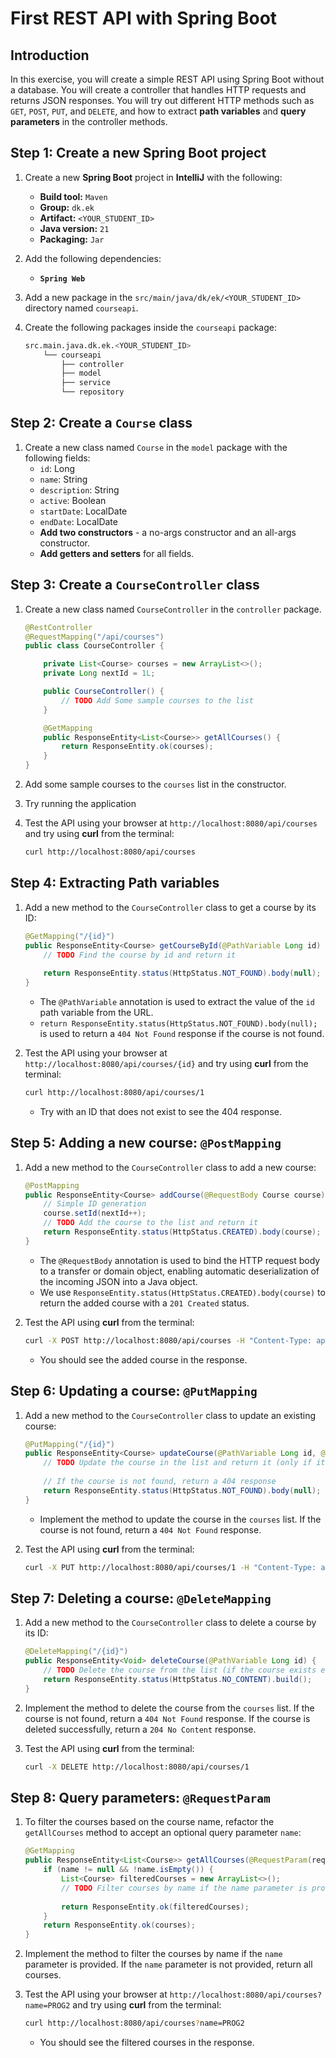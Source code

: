 # First REST API with Spring Boot

## Introduction
In this exercise, you will create a simple REST API using Spring Boot without a database. You will create a controller that handles HTTP requests and returns JSON responses. You will try out different HTTP methods such as `GET`, `POST`, `PUT`, and `DELETE`, and how to extract **path variables** and **query parameters** in the controller methods.


## Step 1: Create a new Spring Boot project
1. Create a new **Spring Boot** project in **IntelliJ** with the following:
   - **Build tool:** `Maven`
   - **Group:** `dk.ek`
   - **Artifact:** `<YOUR_STUDENT_ID>`
   - **Java version:** `21`
   - **Packaging:** `Jar`

2. Add the following dependencies:
   - **`Spring Web`**

2. Add a new package in the `src/main/java/dk/ek/<YOUR_STUDENT_ID>` directory named `courseapi`.

3. Create the following packages inside the `courseapi` package:
    ```bash
    src.main.java.dk.ek.<YOUR_STUDENT_ID>
        └── courseapi
            ├── controller
            ├── model
            ├── service
            └── repository
    ```


## Step 2: Create a `Course` class
1. Create a new class named `Course` in the `model` package with the following fields:
    - `id`: Long
    - `name`: String
    - `description`: String
    - `active`: Boolean
    - `startDate`: LocalDate
    - `endDate`: LocalDate
    - **Add two constructors** - a no-args constructor and an all-args constructor.
    - **Add getters and setters** for all fields.


## Step 3: Create a `CourseController` class
1. Create a new class named `CourseController` in the `controller` package.
    ```java
    @RestController
    @RequestMapping("/api/courses")
    public class CourseController {

        private List<Course> courses = new ArrayList<>();
        private Long nextId = 1L;

        public CourseController() {
            // TODO Add Some sample courses to the list
        }

        @GetMapping
        public ResponseEntity<List<Course>> getAllCourses() {
            return ResponseEntity.ok(courses);
        }
    }
    ```

2. Add some sample courses to the `courses` list in the constructor.

3. Try running the application

4. Test the API using your browser at `http://localhost:8080/api/courses` and try using **curl** from the terminal:
    ```bash
    curl http://localhost:8080/api/courses
    ```

## Step 4: Extracting Path variables
1. Add a new method to the `CourseController` class to get a course by its ID:
    ```java
    @GetMapping("/{id}")
    public ResponseEntity<Course> getCourseById(@PathVariable Long id) {
        // TODO Find the course by id and return it
            
        return ResponseEntity.status(HttpStatus.NOT_FOUND).body(null);
    }
    ```
    - The `@PathVariable` annotation is used to extract the value of the `id` path variable from the URL.
    - `return ResponseEntity.status(HttpStatus.NOT_FOUND).body(null);` is used to return a `404 Not Found` response if the course is not found.

3. Test the API using your browser at `http://localhost:8080/api/courses/{id}` and try using **curl** from the terminal:
    ```bash
    curl http://localhost:8080/api/courses/1
    ```
    - Try with an ID that does not exist to see the 404 response.

## Step 5: Adding a new course: `@PostMapping`
1. Add a new method to the `CourseController` class to add a new course:
    ```java
    @PostMapping
    public ResponseEntity<Course> addCourse(@RequestBody Course course) {
        // Simple ID generation
        course.setId(nextId++);
        // TODO Add the course to the list and return it
        return ResponseEntity.status(HttpStatus.CREATED).body(course);
    }
    ```
    - The `@RequestBody` annotation is used to bind the HTTP request body to a transfer or domain object, enabling automatic deserialization of the incoming JSON into a Java object.
    - We use `ResponseEntity.status(HttpStatus.CREATED).body(course)` to return the added course with a `201 Created` status.

2. Test the API using **curl** from the terminal:
    ```bash
    curl -X POST http://localhost:8080/api/courses -H "Content-Type: application/json" -d '{"name":"Course 3","description":"Description 3","active":true,"startDate":"2023-01-01","endDate":"2023-06-01"}'
    ```
    - You should see the added course in the response.


## Step 6: Updating a course: `@PutMapping`
1. Add a new method to the `CourseController` class to update an existing course:
    ```java
    @PutMapping("/{id}")
    public ResponseEntity<Course> updateCourse(@PathVariable Long id, @RequestBody Course course) {
        // TODO Update the course in the list and return it (only if it exists)
        
        // If the course is not found, return a 404 response
        return ResponseEntity.status(HttpStatus.NOT_FOUND).body(null);
    }
    ```
    - Implement the method to update the course in the `courses` list. If the course is not found, return a `404 Not Found` response.

3. Test the API using **curl** from the terminal:
    ```bash
    curl -X PUT http://localhost:8080/api/courses/1 -H "Content-Type: application/json" -d '{"id":1,"name":"Updated Course 1","description":"Updated Description 1","active":false,"startDate":"2023-01-01","endDate":"2023-06-01"}'
    ```

## Step 7: Deleting a course: `@DeleteMapping`
1. Add a new method to the `CourseController` class to delete a course by its ID:
    ```java
    @DeleteMapping("/{id}")
    public ResponseEntity<Void> deleteCourse(@PathVariable Long id) {
        // TODO Delete the course from the list (if the course exists else return 404)
        return ResponseEntity.status(HttpStatus.NO_CONTENT).build();
    }
    ```
2.  Implement the method to delete the course from the `courses` list. If the course is not found, return a `404 Not Found` response. If the course is deleted successfully, return a `204 No Content` response.

3. Test the API using **curl** from the terminal:
    ```bash
    curl -X DELETE http://localhost:8080/api/courses/1
    ```

## Step 8: Query parameters: `@RequestParam`
1. To filter the courses based on the course name, refactor the `getAllCourses` method to accept an optional query parameter `name`:
    ```java
    @GetMapping
    public ResponseEntity<List<Course>> getAllCourses(@RequestParam(required = false) String name) {
        if (name != null && !name.isEmpty()) {
            List<Course> filteredCourses = new ArrayList<>();
            // TODO Filter courses by name if the name parameter is provided
            
            return ResponseEntity.ok(filteredCourses);
        }
        return ResponseEntity.ok(courses);
    }
    ```
2. Implement the method to filter the courses by name if the `name` parameter is provided. If the `name` parameter is not provided, return all courses. 

3. Test the API using your browser at `http://localhost:8080/api/courses?name=PROG2` and try using **curl** from the terminal:
    ```bash
    curl http://localhost:8080/api/courses?name=PROG2
    ```
    - You should see the filtered courses in the response.
